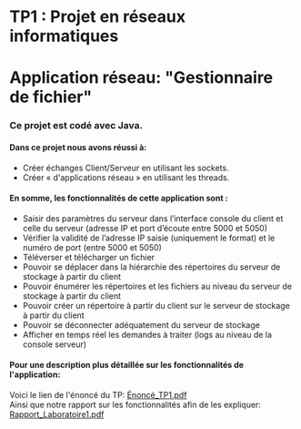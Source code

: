 # TP1 : Projet en réseaux informatiques 
# Application réseau: "Gestionnaire de fichier"
### Ce projet est codé avec Java. <br>
#### Dans ce projet nous avons réussi à:
- Créer échanges Client/Serveur en utilisant les sockets.
- Créer « d'applications réseau » en utilisant les threads.

#### En somme, les fonctionnalités de cette application sont :
+ Saisir des paramètres du serveur dans l’interface console du client et celle du serveur (adresse IP et port d’écoute entre 5000 et 5050)
+ Vérifier la validité de l’adresse IP saisie (uniquement le format) et le numéro de port (entre 5000 et 5050)
+ Téléverser et télécharger un fichier
+ Pouvoir se déplacer dans la hiérarchie des répertoires du serveur de stockage à partir du client
+ Pouvoir énumérer les répertoires et les fichiers au niveau du serveur de stockage à partir du client
+ Pouvoir créer un répertoire à partir du client sur le serveur de stockage à partir du client
+ Pouvoir se déconnecter adéquatement du serveur de stockage
+ Afficher en temps réel les demandes à traiter (logs au niveau de la console serveur)


#### Pour une description plus détaillée sur les fonctionnalités de l'application: <br>
Voici le lien de l'énoncé du TP: [Énoncé_TP1.pdf](INF3405_LAB1_H2021.pdf) <br>
Ainsi que notre rapport sur les fonctionnalités afin de les expliquer: [Rapport_Laboratoire1.pdf](INF3405-GR04-1690615_1946439_1981631_Rapport_Laboratoire1.pdf)

